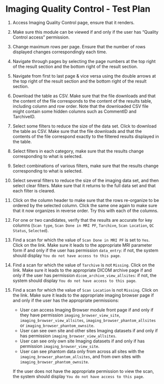 # Imaging Quality Control - Test Plan
1. Access Imaging Quality Control page, ensure that it renders.
2. Make sure this module can be viewed if and only if the user has “Quality Control access” permission.
3. Change maximum rows per page. Ensure that the number of rows displayed changes correspondingly each time.
4. Navigate through pages by selecting the page numbers at the top right of the result section and the bottom right of the result section.
5. Navigate from first to last page & vice versa using the double arrows at the top right of the result section and the bottom right of the result section.
6. Download the table as CSV. Make sure that the file downloads and that the content of the file corresponds to the content of the results table, including column and row order. Note that the downloaded CSV file might contain some hidden columns such as CommentID and TarchiveID.  
7. Select some filters to reduce the size of the data set. Click to download the table as CSV. Make sure that the file downloads and that the contents of the file correspond exactly to the filtered results displayed in the table.
8. Select filters in each category, make sure that the results change corresponding to what is selected.
9. Select combinations of various filters, make sure that the results change corresponding to what is selected.
10. Select several filters to reduce the size of the imaging data set, and then select clear filters. Make sure that it returns to the full data set and that each filter is cleared.
11. Click on the column header to make sure that the rows re-organize to be ordered by the selected column. Click the same one again to make sure that it now organizes in reverse order. Try this with each of the columns.
12. For one or two candidates, verify that the results are accurate for key columns (`Scan type`, `Scan Done in MRI PF`, `Tarchive`, `Scan Location`, `QC Status`, `Selected`).
13. Find a scan for which the value of `Scan Done in MRI PF` is set to `Yes`. Click on the link. Make sure it leads to the appropriate MRI parameter form if and only if the user has permission `data_entry`: if not, the system should display `You do not have access to this page`.
14. Find a scan for which the value of `Tarchive` is not `Missing`. Click on the link. Make sure it leads to the appropriate DICOM archive page if and only if the user has permission `dicom_archive_view_allsites`: if not, the system should display `You do not have access to this page`.
15. Find a scan for which the value of `Scan Location` is not `Missing`. Click on the link. Make sure it leads to the appropriate imaging browser page if and only if the user has the appropriate permissions:
    * User can access Imaging Browser module front page if and only if they have permission `imaging_browser_view_site`, `imaging_browser_view_allsites`, `imaging_browser_phantom_allsites` or `imaging_browser_phantom_ownsite`.
    * User can see own site and other sites Imaging datasets if and only if has permission `imaging_browser_view_allsites`.
    * User can see only own site Imaging datasets if and only if has permission `imaging_browser_view_site`.
    * User can see phantom data only from across all sites with the `imaging_browser_phantom_allsites`, and from own sites with `imaging_browser_phantom_ownsite`.

    If the user does not have the appropriate permission to view the scan, the system should display `You do not have access to this page`.
